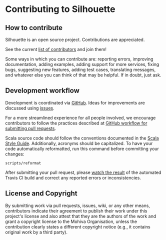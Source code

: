Contributing to Silhouette
==========================


How to contribute
-----------------

Silhouette is an open source project. Contributions are appreciated.

See the current [list of contributors](https://github.com/mohiva/play-silhouette/graphs/contributors) and join them!

Some ways in which you can contribute are: reporting errors, improving documentation, adding examples, adding support for more services, fixing bugs, suggesting new features, adding test cases, translating messages, and whatever else you can think of that may be helpful. If in doubt, just ask.


Development workflow
--------------------

Development is coordinated via [GitHub](https://github.com/mohiva/play-silhouette). Ideas for improvements are discussed using [issues](https://github.com/mohiva/play-silhouette/issues).

For a more streamlined experience for all people involved, we encourage contributors to follow the practices described at [GitHub workflow for submitting pull requests](https://www.openshift.com/wiki/github-workflow-for-submitting-pull-requests).

Scala source code should follow the conventions documented in the [Scala Style Guide](http://docs.scala-lang.org/style/). Additionally, acronyms should be capitalized. To have your code automatically reformatted, run this command before committing your changes:

    scripts/reformat

After submitting your pull request, please [watch the result](https://travis-ci.org/mohiva/play-silhouette/pull_requests) of the automated Travis CI build and correct any reported errors or inconsistencies.


License and Copyright
---------------------

By submitting work via pull requests, issues, wiki, or any other means, contributors indicate their agreement to publish their work under this project's license and also attest that they are the authors of the work and grant a copyright license to the Mohiva Organisation, unless the contribution clearly states a different copyright notice (e.g., it contains original work by a third party).
